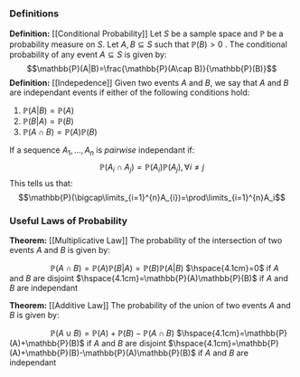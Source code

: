 ### Definitions

**Definition:** [[Conditional Probability]]
Let $S$ be a sample space and $\mathbb{P}$ be a probability measure on $S$. Let $A, B\subseteq S$ such that $\mathbb{P}(B)\gt 0$ . The conditional probability of any event $A\subseteq S$ is given by: $$\mathbb{P}(A|B)=\frac{\mathbb{P}(A\cap B)}{\mathbb{P}(B)}$$
**Definition:** [[Indepedence]]
Given two events $A$ and $B$, we say that $A$ and $B$ are independant events if either of the following conditions hold:
1. $\mathbb{P}(A|B)=\mathbb{P}(A)$
2. $\mathbb{P}(B|A)=\mathbb{P}(B)$
3. $\mathbb{P}(A\cap B)=\mathbb{P}(A)\mathbb{P}(B)$

If a sequence $A_{1},..., A_{n}$ is *pairwise* independant if: $$\mathbb{P}(A_{i}\cap A_{j})=\mathbb{P}(A_{i})\mathbb{P}(A_{j}), \forall i\ne j$$
This tells us that: $$\mathbb{P}(\bigcap\limits_{i=1}^{n}A_{i})=\prod\limits_{i=1}^{n}A_i$$
### Useful Laws of Probability

**Theorem:** [[Multiplicative Law]]
The probability of the intersection of two events $A$ and $B$ is given by: 

$\hspace{2cm}\mathbb{P}(A\cap B)=\mathbb{P}(A)\mathbb{P}(B|A)=\mathbb{P}(B)\mathbb{P}(A|B)$
$\hspace{4.1cm}=0$ if $A$ and $B$ are disjoint
$\hspace{4.1cm}=\mathbb{P}(A)\mathbb{P}(B)$ if $A$ and $B$ are independant


**Theorem:** [[Additive Law]]
The probability of the union of two events $A$ and $B$ is given by:

$\hspace{2cm}\mathbb{P}(A\cup B)=\mathbb{P}(A)+\mathbb{P}(B)-\mathbb{P}(A\cap B)$
$\hspace{4.1cm}=\mathbb{P}(A)+\mathbb{P}(B)$ if $A$ and $B$ are disjoint
$\hspace{4.1cm}=\mathbb{P}(A)+\mathbb{P}(B)-\mathbb{P}(A)\mathbb{P}(B)$ if $A$ and $B$ are independant
